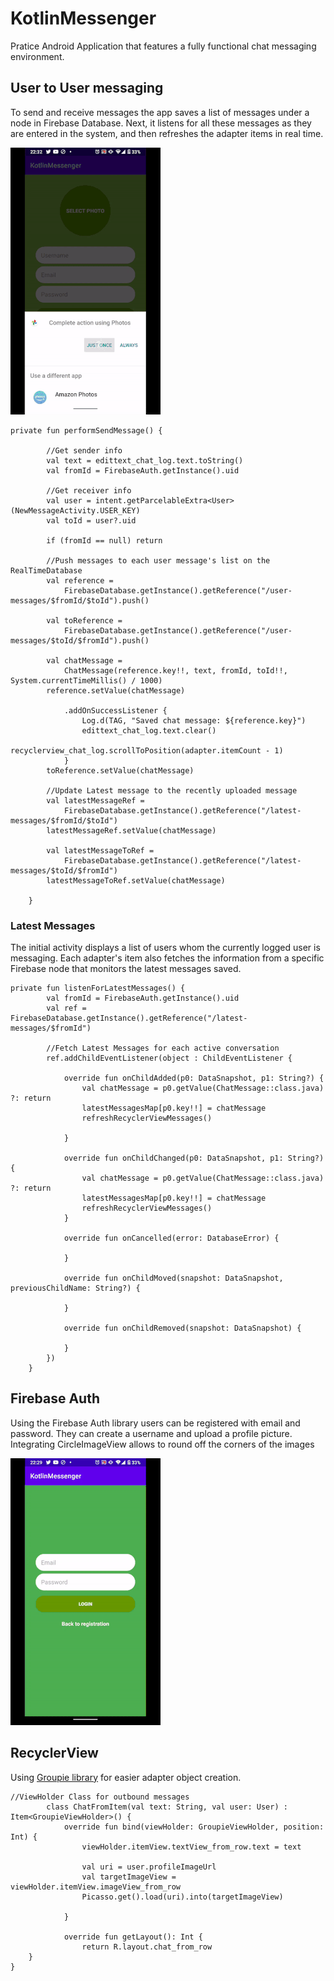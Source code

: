 # KotlinMessenger
 Pratice Android Application that features a fully functional chat messaging environment.
 
## User to User messaging
To send and receive messages the app saves a list of messages under a node in Firebase Database.  Next, it listens for all these messages as they are entered in the system, and then refreshes the adapter items in real time.

![](gifs/messages1.gif)

```
private fun performSendMessage() {

        //Get sender info
        val text = edittext_chat_log.text.toString()
        val fromId = FirebaseAuth.getInstance().uid

        //Get receiver info
        val user = intent.getParcelableExtra<User>(NewMessageActivity.USER_KEY)
        val toId = user?.uid

        if (fromId == null) return

        //Push messages to each user message's list on the RealTimeDatabase
        val reference =
            FirebaseDatabase.getInstance().getReference("/user-messages/$fromId/$toId").push()

        val toReference =
            FirebaseDatabase.getInstance().getReference("/user-messages/$toId/$fromId").push()

        val chatMessage =
            ChatMessage(reference.key!!, text, fromId, toId!!, System.currentTimeMillis() / 1000)
        reference.setValue(chatMessage)

            .addOnSuccessListener {
                Log.d(TAG, "Saved chat message: ${reference.key}")
                edittext_chat_log.text.clear()
                recyclerview_chat_log.scrollToPosition(adapter.itemCount - 1)
            }
        toReference.setValue(chatMessage)

        //Update Latest message to the recently uploaded message
        val latestMessageRef =
            FirebaseDatabase.getInstance().getReference("/latest-messages/$fromId/$toId")
        latestMessageRef.setValue(chatMessage)

        val latestMessageToRef =
            FirebaseDatabase.getInstance().getReference("/latest-messages/$toId/$fromId")
        latestMessageToRef.setValue(chatMessage)

    }
```
 
### Latest Messages
The initial activity displays a list of users whom the currently logged user is messaging. Each adapter's item also fetches the information from a specific Firebase node that monitors the latest messages saved.

```
private fun listenForLatestMessages() {
        val fromId = FirebaseAuth.getInstance().uid
        val ref = FirebaseDatabase.getInstance().getReference("/latest-messages/$fromId")

        //Fetch Latest Messages for each active conversation
        ref.addChildEventListener(object : ChildEventListener {

            override fun onChildAdded(p0: DataSnapshot, p1: String?) {
                val chatMessage = p0.getValue(ChatMessage::class.java) ?: return
                latestMessagesMap[p0.key!!] = chatMessage
                refreshRecyclerViewMessages()

            }

            override fun onChildChanged(p0: DataSnapshot, p1: String?) {
                val chatMessage = p0.getValue(ChatMessage::class.java) ?: return
                latestMessagesMap[p0.key!!] = chatMessage
                refreshRecyclerViewMessages()
            }

            override fun onCancelled(error: DatabaseError) {

            }

            override fun onChildMoved(snapshot: DataSnapshot, previousChildName: String?) {

            }

            override fun onChildRemoved(snapshot: DataSnapshot) {

            }
        })
    }
```

## Firebase Auth
Using the Firebase Auth library users can be registered with email and password. They can create a username and upload a profile picture.
Integrating CircleImageView allows to round off the corners of the images

![](gifs/messages2.gif)

## RecyclerView
Using [Groupie library](https://github.com/lisawray/groupie) for easier adapter object creation.

```
//ViewHolder Class for outbound messages
        class ChatFromItem(val text: String, val user: User) : Item<GroupieViewHolder>() {
            override fun bind(viewHolder: GroupieViewHolder, position: Int) {
                viewHolder.itemView.textView_from_row.text = text

                val uri = user.profileImageUrl
                val targetImageView = viewHolder.itemView.imageView_from_row
                Picasso.get().load(uri).into(targetImageView)

            }

            override fun getLayout(): Int {
                return R.layout.chat_from_row
    }
}
```
